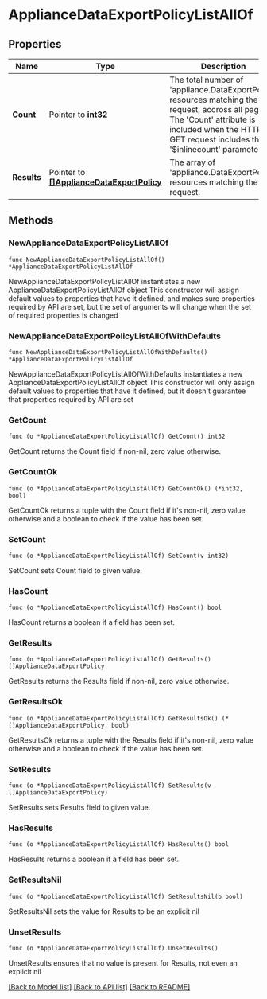 # ApplianceDataExportPolicyListAllOf

## Properties

Name | Type | Description | Notes
------------ | ------------- | ------------- | -------------
**Count** | Pointer to **int32** | The total number of &#39;appliance.DataExportPolicy&#39; resources matching the request, accross all pages. The &#39;Count&#39; attribute is included when the HTTP GET request includes the &#39;$inlinecount&#39; parameter. | [optional] 
**Results** | Pointer to [**[]ApplianceDataExportPolicy**](appliance.DataExportPolicy.md) | The array of &#39;appliance.DataExportPolicy&#39; resources matching the request. | [optional] 

## Methods

### NewApplianceDataExportPolicyListAllOf

`func NewApplianceDataExportPolicyListAllOf() *ApplianceDataExportPolicyListAllOf`

NewApplianceDataExportPolicyListAllOf instantiates a new ApplianceDataExportPolicyListAllOf object
This constructor will assign default values to properties that have it defined,
and makes sure properties required by API are set, but the set of arguments
will change when the set of required properties is changed

### NewApplianceDataExportPolicyListAllOfWithDefaults

`func NewApplianceDataExportPolicyListAllOfWithDefaults() *ApplianceDataExportPolicyListAllOf`

NewApplianceDataExportPolicyListAllOfWithDefaults instantiates a new ApplianceDataExportPolicyListAllOf object
This constructor will only assign default values to properties that have it defined,
but it doesn't guarantee that properties required by API are set

### GetCount

`func (o *ApplianceDataExportPolicyListAllOf) GetCount() int32`

GetCount returns the Count field if non-nil, zero value otherwise.

### GetCountOk

`func (o *ApplianceDataExportPolicyListAllOf) GetCountOk() (*int32, bool)`

GetCountOk returns a tuple with the Count field if it's non-nil, zero value otherwise
and a boolean to check if the value has been set.

### SetCount

`func (o *ApplianceDataExportPolicyListAllOf) SetCount(v int32)`

SetCount sets Count field to given value.

### HasCount

`func (o *ApplianceDataExportPolicyListAllOf) HasCount() bool`

HasCount returns a boolean if a field has been set.

### GetResults

`func (o *ApplianceDataExportPolicyListAllOf) GetResults() []ApplianceDataExportPolicy`

GetResults returns the Results field if non-nil, zero value otherwise.

### GetResultsOk

`func (o *ApplianceDataExportPolicyListAllOf) GetResultsOk() (*[]ApplianceDataExportPolicy, bool)`

GetResultsOk returns a tuple with the Results field if it's non-nil, zero value otherwise
and a boolean to check if the value has been set.

### SetResults

`func (o *ApplianceDataExportPolicyListAllOf) SetResults(v []ApplianceDataExportPolicy)`

SetResults sets Results field to given value.

### HasResults

`func (o *ApplianceDataExportPolicyListAllOf) HasResults() bool`

HasResults returns a boolean if a field has been set.

### SetResultsNil

`func (o *ApplianceDataExportPolicyListAllOf) SetResultsNil(b bool)`

 SetResultsNil sets the value for Results to be an explicit nil

### UnsetResults
`func (o *ApplianceDataExportPolicyListAllOf) UnsetResults()`

UnsetResults ensures that no value is present for Results, not even an explicit nil

[[Back to Model list]](../README.md#documentation-for-models) [[Back to API list]](../README.md#documentation-for-api-endpoints) [[Back to README]](../README.md)


